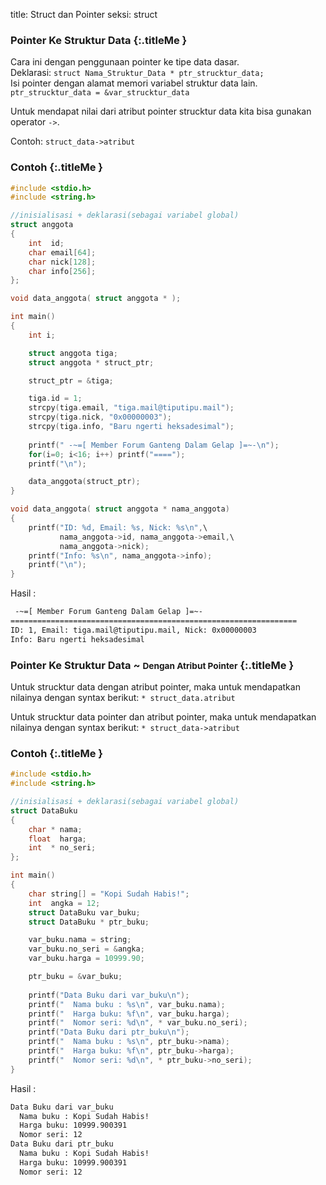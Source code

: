 title: Struct dan Pointer
seksi: struct


### <i class="fa fa-info-circle"></i> Pointer Ke Struktur Data {:.titleMe }

Cara ini dengan penggunaan pointer ke tipe data dasar.<br/>
Deklarasi: `struct Nama_Struktur_Data * ptr_strucktur_data;` <br/>
Isi pointer dengan alamat memori variabel struktur data lain.<br/>
`ptr_strucktur_data = &var_strucktur_data`

Untuk mendapat nilai dari atribut pointer strucktur data kita bisa gunakan operator `->`.

Contoh: `struct_data->atribut`

### <i class="fa fa-code"></i> Contoh {:.titleMe }

``` c
#include <stdio.h>
#include <string.h>

//inisialisasi + deklarasi(sebagai variabel global)
struct anggota 
{
    int  id;
    char email[64];
    char nick[128];
    char info[256];
};

void data_anggota( struct anggota * );

int main()
{
    int i;

    struct anggota tiga;
    struct anggota * struct_ptr;

    struct_ptr = &tiga;

    tiga.id = 1;
    strcpy(tiga.email, "tiga.mail@tiputipu.mail");
    strcpy(tiga.nick, "0x00000003");
    strcpy(tiga.info, "Baru ngerti heksadesimal");
    
    printf(" -~=[ Member Forum Ganteng Dalam Gelap ]=~-\n");
    for(i=0; i<16; i++) printf("====");
    printf("\n");

    data_anggota(struct_ptr);
}

void data_anggota( struct anggota * nama_anggota)
{
    printf("ID: %d, Email: %s, Nick: %s\n",\
           nama_anggota->id, nama_anggota->email,\
           nama_anggota->nick);
    printf("Info: %s\n", nama_anggota->info);
    printf("\n");
}
```
Hasil :
``` bash
 -~=[ Member Forum Ganteng Dalam Gelap ]=~-
================================================================
ID: 1, Email: tiga.mail@tiputipu.mail, Nick: 0x00000003
Info: Baru ngerti heksadesimal

```

### <i class="fa fa-info-circle"></i> Pointer Ke Struktur Data ~ <small>Dengan Atribut Pointer</small> {:.titleMe }

Untuk strucktur data dengan atribut pointer, maka untuk mendapatkan nilainya dengan syntax berikut: `* struct_data.atribut `

Untuk strucktur data pointer dan atribut pointer, maka untuk mendapatkan nilainya dengan syntax berikut: `* struct_data->atribut `

### <i class="fa fa-code"></i> Contoh {:.titleMe }

``` c
#include <stdio.h>
#include <string.h>

//inisialisasi + deklarasi(sebagai variabel global)
struct DataBuku 
{
    char * nama;
    float  harga;
    int  * no_seri;
};

int main()
{
    char string[] = "Kopi Sudah Habis!";
    int  angka = 12;
    struct DataBuku var_buku;
    struct DataBuku * ptr_buku;

    var_buku.nama = string;
    var_buku.no_seri = &angka;
    var_buku.harga = 10999.90;

    ptr_buku = &var_buku;
    
    printf("Data Buku dari var_buku\n");
    printf("  Nama buku : %s\n", var_buku.nama);
    printf("  Harga buku: %f\n", var_buku.harga);
    printf("  Nomor seri: %d\n", * var_buku.no_seri);
    printf("Data Buku dari ptr_buku\n");
    printf("  Nama buku : %s\n", ptr_buku->nama);
    printf("  Harga buku: %f\n", ptr_buku->harga);
    printf("  Nomor seri: %d\n", * ptr_buku->no_seri);
}
```
Hasil :
``` bash
Data Buku dari var_buku
  Nama buku : Kopi Sudah Habis!
  Harga buku: 10999.900391
  Nomor seri: 12
Data Buku dari ptr_buku
  Nama buku : Kopi Sudah Habis!
  Harga buku: 10999.900391
  Nomor seri: 12
```
